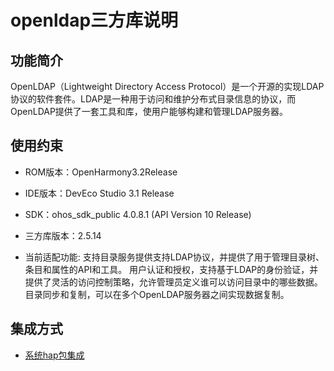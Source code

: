 # openldap三方库说明
## 功能简介
OpenLDAP（Lightweight Directory Access Protocol）是一个开源的实现LDAP协议的软件套件。LDAP是一种用于访问和维护分布式目录信息的协议，而OpenLDAP提供了一套工具和库，使用户能够构建和管理LDAP服务器。
## 使用约束
- ROM版本：OpenHarmony3.2Release

- IDE版本：DevEco Studio 3.1 Release

- SDK：ohos_sdk_public 4.0.8.1 (API Version 10 Release)

- 三方库版本：2.5.14

- 当前适配功能: 支持目录服务提供支持LDAP协议，并提供了用于管理目录树、条目和属性的API和工具。
               用户认证和授权，支持基于LDAP的身份验证，并提供了灵活的访问控制策略，允许管理员定义谁可以访问目录中的哪些数据。
               目录同步和复制，可以在多个OpenLDAP服务器之间实现数据复制。


## 集成方式
+ [系统hap包集成](docs/hap_integrate.md)
